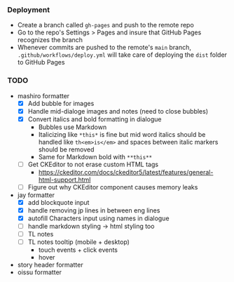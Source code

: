 ### Deployment

- Create a branch called `gh-pages` and push to the remote repo
- Go to the repo's Settings > Pages and insure that GitHub Pages recognizes the branch
- Whenever commits are pushed to the remote's `main` branch, `.github/workflows/deploy.yml` will take care of deploying the `dist` folder to GitHub Pages

### TODO

- mashiro formatter
  - [x] Add bubble for images
  - [x] Handle mid-dialoge images and notes (need to close bubbles)
  - [x] Convert italics and bold formatting in dialogue
    - Bubbles use Markdown
    - Italicizing like `*this*` is fine but mid word italics should be handled like `th<em>is</em>` and spaces between italic markers should be removed
    - Same for Markdown bold with `**this**`
  - [ ] Get CKEditor to not erase custom HTML tags
    - https://ckeditor.com/docs/ckeditor5/latest/features/general-html-support.html
  - [ ] Figure out why CKEditor component causes memory leaks
- jay formatter
  - [x] add blockquote input
  - [x] handle removing jp lines in between eng lines
  - [x] autofill Characters input using names in dialogue
  - [ ] handle markdown styling -> html styling too
  - [ ] TL notes
  - [ ] TL notes tooltip (mobile + desktop)
    - touch events + click events
    - hover
- story header formatter
- oissu formatter
